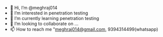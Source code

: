 - 👋 Hi, I’m @meghraj014
- 👀 I’m interested in penetration testing
- 🌱 I’m currently learning penetration testing
- 💞️ I’m looking to collaborate on ...
- 📫 How to reach me "meghraj014@gmail.com, 9394314499(whatsapp)

<!---
meghraj014/meghraj014 is a ✨ special ✨ repository because its `README.md` (this file) appears on your GitHub profile.
You can click the Preview link to take a look at your changes.
--->
